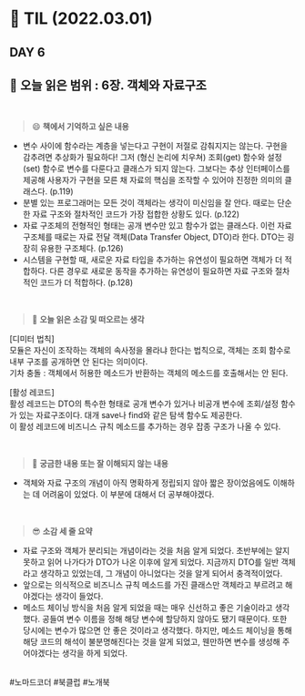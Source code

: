 # :pencil: TIL (2022.03.01)
## DAY 6
:book: 오늘 읽은 범위 : 6장. 객체와 자료구조
---
<br>

> :smile: **책에서 기억하고 싶은 내용**
 + 변수 사이에 함수라는 계층을 넣는다고 구현이 저절로 감춰지지는 않는다. 구현을 감추려면 추상화가 필요하다! 그저 (형신 논리에 치우쳐) 조회(get) 함수와 설정(set) 함수로 변수를 다룬다고 클래스가 되지 않는다. 그보다는 추상 인터페이스를 제공해 사용자가 구현을 모른 채 자료의 핵심을 조작할 수 있어야 진정한 의미의 클래스다. (p.119)
 + 분별 있는 프로그래머는 모든 것이 객체라는 생각이 미신임을 잘 안다. 때로는 단순한 자료 구조와 절차적인 코드가 가장 접합한 상황도 있다. (p.122)
 + 자료 구조체의 전형적인 형태는 공개 변수만 있고 함수가 없는 클래스다. 이런 자료 구조체를 때로는 자료 전달 객체(Data Transfer Object, DTO)라 한다. DTO는 굉장히 유용한 구조체다. (p.126)
 + 시스템을 구현할 때, 새로운 자료 타입을 추가하는 유연성이 필요하면 객체가 더 적합하다. 다른 경우로 새로운 동작을 추가하는 유연성이 필요하면 자료 구조와 절차적인 코드가 더 적합하다. (p.128)
 
 <br>
 
> :thinking: **오늘 읽은 소감 및 떠오르는 생각**  

  [디미터 법칙]  
  모듈은 자신이 조작하는 객체의 속사정을 몰라냐 한다는 법칙으로, 객체는 조회 함수로 내부 구조를 공개하면 안 된다는 의미이다.  
  기차 충돌 : 객체에서 허용한 메소드가 반환하는 객체의 메소드를 호출해서는 안 된다.
  
  [활성 레코드]  
  활성 레코드는 DTO의 특수한 형태로 공개 변수가 있거나 비공개 변수에 조회/설정 함수가 있는 자료구조이다. 대개 save나 find와 같은 탐색 함수도 제공한다.  
  이 활성 레코드에 비즈니스 규칙 메소드를 추가하는 경우 잡종 구조가 나올 수 있다.

 <br>

> :mag_right: **궁금한 내용 또는 잘 이해되지 않는 내용**
 + 객체와 자료 구조의 개념이 아직 명확하게 정립되지 않아 짧은 장이었음에도 이해하는 데 어려움이 있었다. 이 부분에 대해서 더 공부해야겠다.
 
 <br>
 
> :sunglasses: **소감 세 줄 요약**
 + 자료 구조와 객체가 분리되는 개념이라는 것을 처음 알게 되었다. 초반부에는 알지 못하고 읽어 나가다가 DTO가 나온 이후에 알게 되었다. 지금까지 DTO를 일반 객체라고 생각하고 있었는데, 그 개념이 아니었다는 것을 알게 되어서 충격적이었다.
 + 앞으로는 의식적으로 비즈니스 규칙 메소드를 가진 클래스만 객체라고 부르려고 해야겠다는 생각이 들었다.
 + 메소드 체이닝 방식을 처음 알게 되었을 때는 매우 신선하고 좋은 기술이라고 생각했다. 공들여 변수 이름을 정해 해당 변수에 할당하지 않아도 됐기 때문이다. 또한 당시에는 변수가 많으면 안 좋은 것이라고 생각했다. 하지만, 메소드 체이닝을 통해 해당 코드의 해석이 불분명해진다는 것을 알게 되었고, 웬만하면 변수를 생성해 주어야겠다는 생각을 하게 되었다.
 
 <br>
 #노마드코더 #북클럽 #노개북
